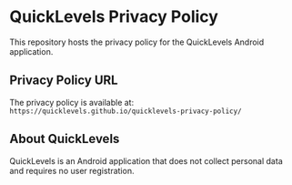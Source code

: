 # QuickLevels Privacy Policy

This repository hosts the privacy policy for the QuickLevels Android application.

## Privacy Policy URL

The privacy policy is available at: `https://quicklevels.github.io/quicklevels-privacy-policy/`

## About QuickLevels

QuickLevels is an Android application that does not collect personal data and requires no user registration.
